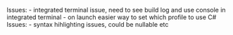 Issues: - integrated terminal issue, need to see build log and use console in integrated terminal - on launch easier way to set which profile to use
C# Issues: - syntax hihlighting issues, could be nullable etc
